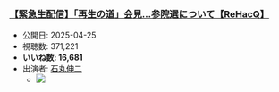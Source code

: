### [【緊急生配信】「再生の道」会見…参院選について【ReHacQ】](https://www.youtube.com/watch?v=yiiG5BdgrW0)
-   公開日: 2025-04-25
-   視聴数: 371,221
-   **いいね数: 16,681**
-   出演者: [石丸伸二](/rehacq_fan/people/石丸伸二 "wikilink")
    - [![](https://img.youtube.com/vi/yiiG5BdgrW0/hqdefault.jpg)](https://www.youtube.com/watch?v=yiiG5BdgrW0)
